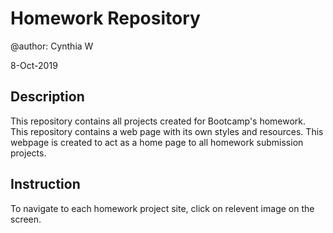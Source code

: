 Homework Repository
=========

@author: Cynthia W

8-Oct-2019

Description
-------
This repository contains all projects created for Bootcamp's homework. This repository contains a web page with its own styles and resources. This webpage is created to act as a home page to all homework submission projects. 

Instruction
----
To navigate to each homework project site, click on relevent image on the screen. 